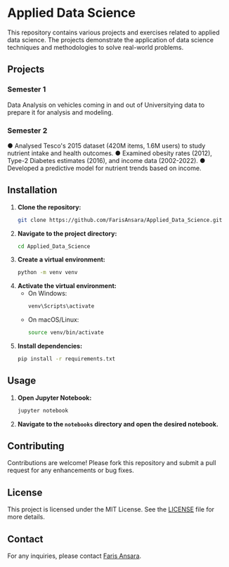 # Applied Data Science

This repository contains various projects and exercises related to applied data science. The projects demonstrate the application of data science techniques and methodologies to solve real-world problems.

## Projects

### Semester 1

Data Analysis on vehicles coming in and out of Universitying data to prepare it for analysis and modeling.

### Semester 2

●	Analysed Tesco's 2015 dataset (420M items, 1.6M users) to study nutrient intake and health outcomes.
●	Examined obesity rates (2012), Type-2 Diabetes estimates (2016), and income data (2002-2022).
●	Developed a predictive model for nutrient trends based on income.

## Installation

1. **Clone the repository:**
    ```bash
    git clone https://github.com/FarisAnsara/Applied_Data_Science.git
    ```
2. **Navigate to the project directory:**
    ```bash
    cd Applied_Data_Science
    ```
3. **Create a virtual environment:**
    ```bash
    python -m venv venv
    ```
4. **Activate the virtual environment:**
    - On Windows:
        ```bash
        venv\Scripts\activate
        ```
    - On macOS/Linux:
        ```bash
        source venv/bin/activate
        ```
5. **Install dependencies:**
    ```bash
    pip install -r requirements.txt
    ```

## Usage

1. **Open Jupyter Notebook:**
    ```bash
    jupyter notebook
    ```
2. **Navigate to the `notebooks` directory and open the desired notebook.**

## Contributing

Contributions are welcome! Please fork this repository and submit a pull request for any enhancements or bug fixes.

## License

This project is licensed under the MIT License. See the [LICENSE](LICENSE) file for more details.

## Contact

For any inquiries, please contact [Faris Ansara](https://github.com/FarisAnsara).
